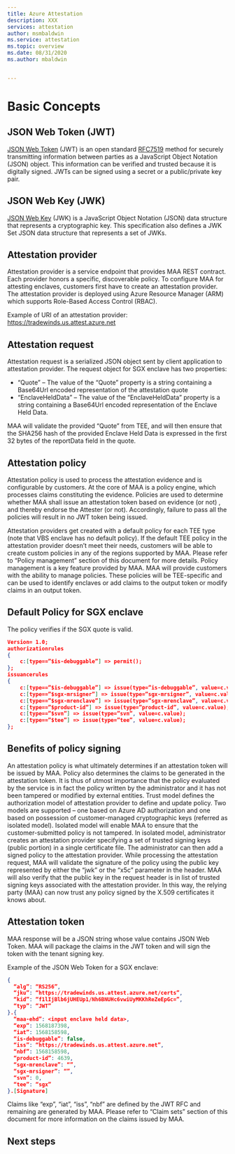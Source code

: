 ```yaml
---
title: Azure Attestation 
description: XXX
services: attestation
author: msmbaldwin
ms.service: attestation
ms.topic: overview
ms.date: 08/31/2020
ms.author: mbaldwin


---
```

# Basic Concepts

## JSON Web Token (JWT)

[JSON Web Token](https://jwt.io/) (JWT) is an open standard [RFC7519](https://tools.ietf.org/html/rfc7519) method for securely transmitting information between parties as a JavaScript Object Notation (JSON) object. This information can be verified and trusted because it is digitally signed. JWTs can be signed using a secret or a public/private key pair.

## JSON Web Key (JWK)

[JSON Web Key](https://tools.ietf.org/html/rfc7517) (JWK) is a JavaScript Object Notation (JSON) data structure that represents a cryptographic key. This specification also defines a JWK Set JSON data structure that represents a set of JWKs.

## Attestation provider

Attestation provider is a service endpoint that provides MAA REST contract.  Each provider honors a specific, discoverable policy.  To configure MAA for attesting enclaves, customers first have to  create an attestation provider. The attestation provider is deployed using Azure Resource Manager (ARM) which supports Role-Based Access Control (RBAC).

Example of URI of an attestation provider:  https://tradewinds.us.attest.azure.net

## Attestation request

Attestation request is a serialized JSON object sent by client application to attestation provider. 
The request object for SGX enclave has two properties: 
- “Quote” – The value of the “Quote” property is a string containing a Base64Url encoded representation of the attestation quote
- “EnclaveHeldData” – The value of the “EnclaveHeldData” property is a string containing a Base64Url encoded representation of the Enclave Held Data.

MAA will validate the provided “Quote” from TEE, and will then ensure that the SHA256 hash of the provided Enclave Held Data is expressed in the first 32 bytes of the reportData field in the quote. 

## Attestation policy

Attestation policy is used to process the attestation evidence and is configurable by customers. At the core of MAA is a policy engine, which processes claims constituting the evidence. Policies are used to determine whether MAA shall issue an attestation token based on evidence (or not) , and thereby endorse the Attester (or not). Accordingly, failure to pass all the policies will result in no JWT token being issued.

Attestation providers get created with a default policy for each TEE type (note that VBS enclave has no default policy). If the default TEE policy in the attestation provider doesn’t meet their needs, customers will be able to create custom policies in any of the regions supported by MAA. Please refer to “Policy management” section of this document for more details.
Policy management is a key feature provided by MAA. MAA will provide customers with the ability to manage policies. These policies will be TEE-specific and can be used to identify enclaves or add claims to the output token or modify claims in an output token. 

## Default Policy for SGX enclave
The policy verifies if the SGX quote is valid. 

```json
Version= 1.0;
authorizationrules
{
	c:[type==”$is-debuggable”] => permit();
};
issuancerules
{
	c:[type==”$is-debuggable”] => issue(type=”is-debuggable”, value=c.value);
	c:[type==”$sgx-mrsigner”] => issue(type=”sgx-mrsigner”, value=c.value);
	c:[type==”$sgx-mrenclave”] => issue(type=”sgx-mrenclave”, value=c.value);
	c:[type==”$product-id”] => issue(type=”product-id”, value=c.value);
	c:[type==”$svn”] => issue(type=”svn”, value=c.value);
	c:[type==”$tee”] => issue(type=”tee”, value=c.value);
};
```

## Benefits of policy signing

An attestation policy is what ultimately determines if an attestation token will be issued by MAA. Policy also determines the claims to be generated in the attestation token. It is thus of utmost importance that the policy evaluated by the service is in fact the policy written by the administrator and it has not been tampered or modified by external entities. 
Trust model defines the authorization model of attestation provider to define and update policy.  Two models are supported – one based on Azure AD authorization and one based on possession of customer-managed cryptographic keys (referred as isolated model).  Isolated model will enable MAA to ensure that the customer-submitted policy is not tampered.
In isolated model, administrator creates an attestation provider specifying a set of trusted signing keys (public portion) in a single certificate file. The administrator can then add a signed policy to the attestation provider. While processing the attestation request, MAA will validate the signature of the policy using the public key represented by either the “jwk” or the “x5c” parameter in the header.  MAA will also verify that the public key in the request header is in list of trusted signing keys associated with the attestation provider. In this way, the relying party (MAA) can now trust any policy signed by the X.509 certificates it knows about. 

## Attestation token

MAA response will be a JSON string whose value contains  JSON Web Token. MAA will package the claims in the JWT token and will sign the token with the tenant signing key. 

Example of the JSON Web Token for a SGX enclave:

```json
{
  “alg”: “RS256”,
  “jku”: “https://tradewinds.us.attest.azure.net/certs”,
  “kid”: “f1lIjBlb6jUHEUp1/Nh6BNUHc6vwiUyMKKhReZeEpGc=”,
  “typ”: “JWT”
}.{
  “maa-ehd”: <input enclave held data>,
  “exp”: 1568187398,
  “iat”: 1568158598,
  “is-debuggable”: false,
  “iss”: “https://tradewinds.us.attest.azure.net”,
  “nbf”: 1568158598,
  “product-id”: 4639,
  “sgx-mrenclave”: “”,
  “sgx-mrsigner”: “”,
  “svn”: 0,
  “tee”: “sgx”
}.[Signature]
```
Claims like “exp”, “iat”, “iss”, “nbf” are defined by the JWT RFC and remaining are generated by MAA. Please refer to “Claim sets” section of this document for more information on the claims issued by MAA.

## Next steps

